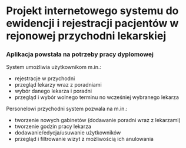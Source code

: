 # Projekt internetowego systemu do ewidencji i rejestracji pacjentów w rejonowej przychodni lekarskiej
### Aplikacja powstała na potrzeby pracy dyplomowej

System umożliwia użytkownikom m.in.:
- rejestracje w przychodni
- przegląd lekarzy wraz z poradniami
- wybór danego lekarza i poradni
- przegląd i wybór wolnego terminu no wcześniej wybranego lekarza

Personelowi przychodni system pozwala na m.in.:
- tworzenie nowych gabinetów (dodawanie poradni wraz z lekarzami)
- tworzenie godzin pracy lekarza
- dodawanie/edycja/usuwanie użytkowników
- przegląd i filtrowanie wizyt z możliwością ich anulowania
